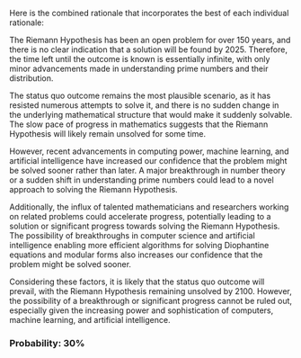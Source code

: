 Here is the combined rationale that incorporates the best of each individual rationale:

The Riemann Hypothesis has been an open problem for over 150 years, and there is no clear indication that a solution will be found by 2025. Therefore, the time left until the outcome is known is essentially infinite, with only minor advancements made in understanding prime numbers and their distribution.

The status quo outcome remains the most plausible scenario, as it has resisted numerous attempts to solve it, and there is no sudden change in the underlying mathematical structure that would make it suddenly solvable. The slow pace of progress in mathematics suggests that the Riemann Hypothesis will likely remain unsolved for some time.

However, recent advancements in computing power, machine learning, and artificial intelligence have increased our confidence that the problem might be solved sooner rather than later. A major breakthrough in number theory or a sudden shift in understanding prime numbers could lead to a novel approach to solving the Riemann Hypothesis.

Additionally, the influx of talented mathematicians and researchers working on related problems could accelerate progress, potentially leading to a solution or significant progress towards solving the Riemann Hypothesis. The possibility of breakthroughs in computer science and artificial intelligence enabling more efficient algorithms for solving Diophantine equations and modular forms also increases our confidence that the problem might be solved sooner.

Considering these factors, it is likely that the status quo outcome will prevail, with the Riemann Hypothesis remaining unsolved by 2100. However, the possibility of a breakthrough or significant progress cannot be ruled out, especially given the increasing power and sophistication of computers, machine learning, and artificial intelligence.

### Probability: 30%